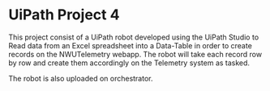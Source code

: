 # UiPath Project 4

This project consist of a UiPath robot developed using the UiPath Studio to Read data from an Excel spreadsheet into a Data-Table in order to create records on the NWUTelemetry webapp.
The robot will take each record row by row and create them accordingly on the Telemetry system as tasked.

The robot is also uploaded on orchestrator.
